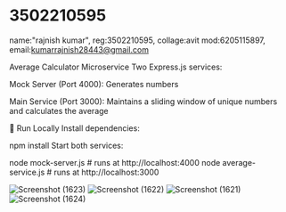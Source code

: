 
# 3502210595
name:"rajnish kumar",
reg:3502210595,
collage:avit
mod:6205115897,
email:kumarrajnish28443@gmail.com




Average Calculator Microservice
Two Express.js services:

Mock Server (Port 4000): Generates numbers

Main Service (Port 3000): Maintains a sliding window of unique numbers and calculates the average

🚀 Run Locally
Install dependencies:


npm install
Start both services:


node mock-server.js       # runs at http://localhost:4000
node average-service.js   # runs at http://localhost:3000


![Screenshot (1623)](https://github.com/user-attachments/assets/bf6ce409-6060-484c-8e67-400ca7b4f90b)
![Screenshot (1622)](https://github.com/user-attachments/assets/fd3ef5dd-3a95-4d97-98a2-bc25d5ab5d03)
![Screenshot (1621)](https://github.com/user-attachments/assets/12e758ef-4b18-4707-a156-fc1c271b54d7)
![Screenshot (1624)](https://github.com/user-attachments/assets/05f9bfbe-5f52-4387-83b6-a65805836cdc)
